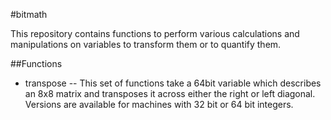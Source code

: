 #bitmath

This repository contains functions to perform various calculations and manipulations on variables
to transform them or to quantify them.

##Functions
- transpose -- This set of functions take a 64bit variable which describes an 8x8 matrix and transposes it across either the right or left diagonal.  Versions are available for machines with 32 bit or 64 bit integers.

